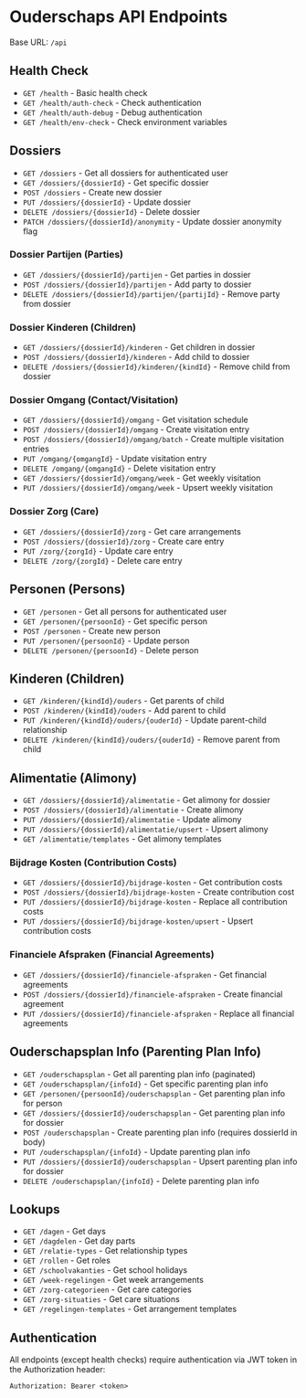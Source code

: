 # Ouderschaps API Endpoints

Base URL: `/api`

## Health Check
- `GET /health` - Basic health check
- `GET /health/auth-check` - Check authentication
- `GET /health/auth-debug` - Debug authentication
- `GET /health/env-check` - Check environment variables

## Dossiers
- `GET /dossiers` - Get all dossiers for authenticated user
- `GET /dossiers/{dossierId}` - Get specific dossier
- `POST /dossiers` - Create new dossier
- `PUT /dossiers/{dossierId}` - Update dossier
- `DELETE /dossiers/{dossierId}` - Delete dossier
- `PATCH /dossiers/{dossierId}/anonymity` - Update dossier anonymity flag

### Dossier Partijen (Parties)
- `GET /dossiers/{dossierId}/partijen` - Get parties in dossier
- `POST /dossiers/{dossierId}/partijen` - Add party to dossier
- `DELETE /dossiers/{dossierId}/partijen/{partijId}` - Remove party from dossier

### Dossier Kinderen (Children)
- `GET /dossiers/{dossierId}/kinderen` - Get children in dossier
- `POST /dossiers/{dossierId}/kinderen` - Add child to dossier
- `DELETE /dossiers/{dossierId}/kinderen/{kindId}` - Remove child from dossier

### Dossier Omgang (Contact/Visitation)
- `GET /dossiers/{dossierId}/omgang` - Get visitation schedule
- `POST /dossiers/{dossierId}/omgang` - Create visitation entry
- `POST /dossiers/{dossierId}/omgang/batch` - Create multiple visitation entries
- `PUT /omgang/{omgangId}` - Update visitation entry
- `DELETE /omgang/{omgangId}` - Delete visitation entry
- `GET /dossiers/{dossierId}/omgang/week` - Get weekly visitation
- `PUT /dossiers/{dossierId}/omgang/week` - Upsert weekly visitation

### Dossier Zorg (Care)
- `GET /dossiers/{dossierId}/zorg` - Get care arrangements
- `POST /dossiers/{dossierId}/zorg` - Create care entry
- `PUT /zorg/{zorgId}` - Update care entry
- `DELETE /zorg/{zorgId}` - Delete care entry

## Personen (Persons)
- `GET /personen` - Get all persons for authenticated user
- `GET /personen/{persoonId}` - Get specific person
- `POST /personen` - Create new person
- `PUT /personen/{persoonId}` - Update person
- `DELETE /personen/{persoonId}` - Delete person

## Kinderen (Children)
- `GET /kinderen/{kindId}/ouders` - Get parents of child
- `POST /kinderen/{kindId}/ouders` - Add parent to child
- `PUT /kinderen/{kindId}/ouders/{ouderId}` - Update parent-child relationship
- `DELETE /kinderen/{kindId}/ouders/{ouderId}` - Remove parent from child

## Alimentatie (Alimony)
- `GET /dossiers/{dossierId}/alimentatie` - Get alimony for dossier
- `POST /dossiers/{dossierId}/alimentatie` - Create alimony
- `PUT /dossiers/{dossierId}/alimentatie` - Update alimony
- `PUT /dossiers/{dossierId}/alimentatie/upsert` - Upsert alimony
- `GET /alimentatie/templates` - Get alimony templates

### Bijdrage Kosten (Contribution Costs)
- `GET /dossiers/{dossierId}/bijdrage-kosten` - Get contribution costs
- `POST /dossiers/{dossierId}/bijdrage-kosten` - Create contribution cost
- `PUT /dossiers/{dossierId}/bijdrage-kosten` - Replace all contribution costs
- `PUT /dossiers/{dossierId}/bijdrage-kosten/upsert` - Upsert contribution costs

### Financiele Afspraken (Financial Agreements)
- `GET /dossiers/{dossierId}/financiele-afspraken` - Get financial agreements
- `POST /dossiers/{dossierId}/financiele-afspraken` - Create financial agreement
- `PUT /dossiers/{dossierId}/financiele-afspraken` - Replace all financial agreements

## Ouderschapsplan Info (Parenting Plan Info)
- `GET /ouderschapsplan` - Get all parenting plan info (paginated)
- `GET /ouderschapsplan/{infoId}` - Get specific parenting plan info
- `GET /personen/{persoonId}/ouderschapsplan` - Get parenting plan info for person
- `GET /dossiers/{dossierId}/ouderschapsplan` - Get parenting plan info for dossier
- `POST /ouderschapsplan` - Create parenting plan info (requires dossierId in body)
- `PUT /ouderschapsplan/{infoId}` - Update parenting plan info
- `PUT /dossiers/{dossierId}/ouderschapsplan` - Upsert parenting plan info for dossier
- `DELETE /ouderschapsplan/{infoId}` - Delete parenting plan info

## Lookups
- `GET /dagen` - Get days
- `GET /dagdelen` - Get day parts
- `GET /relatie-types` - Get relationship types
- `GET /rollen` - Get roles
- `GET /schoolvakanties` - Get school holidays
- `GET /week-regelingen` - Get week arrangements
- `GET /zorg-categorieen` - Get care categories
- `GET /zorg-situaties` - Get care situations
- `GET /regelingen-templates` - Get arrangement templates

## Authentication
All endpoints (except health checks) require authentication via JWT token in the Authorization header:
```
Authorization: Bearer <token>
```
